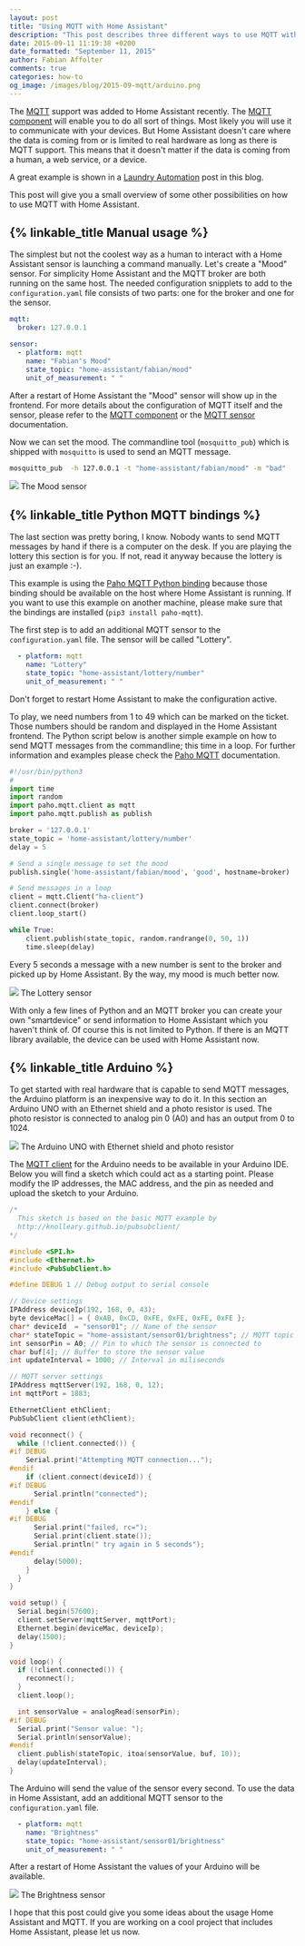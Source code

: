 ```yaml
---
layout: post
title: "Using MQTT with Home Assistant"
description: "This post describes three different ways to use MQTT with Home Assistant."
date: 2015-09-11 11:19:38 +0200
date_formatted: "September 11, 2015"
author: Fabian Affolter
comments: true
categories: how-to
og_image: /images/blog/2015-09-mqtt/arduino.png
---
```


The [MQTT](https://en.wikipedia.org/wiki/MQTT) support was added to Home Assistant recently. The [MQTT component](https://home-assistant.io/components/mqtt.html) will enable you to do all sort of things. Most likely you will use it to communicate with your devices. But Home Assistant doesn't care where the data is coming from or is limited to real hardware as long as there is MQTT support. This means that it doesn't matter if the data is coming from a human, a web service, or a device. 

A great example is shown in a [Laundry Automation](https://home-assistant.io/blog/2015/08/26/laundry-automation-with-moteino-mqtt-and-home-assistant/) post in this blog. 

This post will give you a small overview of some other possibilities on how to use MQTT with Home Assistant. 

<!--more-->
## {% linkable_title Manual usage %}

The simplest but not the coolest way as a human to interact with a Home Assistant sensor is launching a command manually. Let's create a "Mood" sensor. For simplicity Home Assistant and the MQTT broker are both running on the same host. The needed configuration snipplets to add to the `configuration.yaml` file consists of two parts: one for the broker and one for the sensor.

```yaml
mqtt:
  broker: 127.0.0.1

sensor:
  - platform: mqtt
    name: "Fabian's Mood"
    state_topic: "home-assistant/fabian/mood"
    unit_of_measurement: " "
```

After a restart of Home Assistant the "Mood" sensor will show up in the frontend. For more details about the configuration of MQTT itself and the sensor, please refer to the [MQTT component](https://home-assistant.io/components/mqtt.html) or the [MQTT sensor](https://home-assistant.io/components/sensor.mqtt.html) documentation. 

Now we can set the mood. The commandline tool (`mosquitto_pub`) which is shipped with `mosquitto` is used to send an MQTT message.

```bash
mosquitto_pub  -h 127.0.0.1 -t "home-assistant/fabian/mood" -m "bad"
```

<p class='img'>
  <img src='/images/blog/2015-09-mqtt/mood.png' />
  The Mood sensor
</p>

## {% linkable_title Python MQTT bindings %}

The last section was pretty boring, I know. Nobody wants to send MQTT messages by hand if there is a computer on the desk. If you are playing the lottery this section is for you. If not, read it anyway because the lottery is just an example :-). 

This example is using the [Paho MQTT Python binding](https://eclipse.org/paho/clients/python/) because those binding should be available on the host where Home Assistant is running. If you want to use this example on another machine, please make sure that the bindings are installed (`pip3 install paho-mqtt`).

The first step is to add an additional MQTT sensor to the `configuration.yaml` file. The sensor will be called "Lottery".

```yaml
  - platform: mqtt
    name: "Lottery"
    state_topic: "home-assistant/lottery/number"
    unit_of_measurement: " "
```

Don't forget to restart Home Assistant to make the configuration active.

To play, we need numbers from 1 to 49 which can be marked on the ticket. Those numbers should be random and displayed in the Home Assistant frontend. The Python script below is another simple example on how to send MQTT messages from the commandline; this time in a loop. For further information and examples please check the [Paho MQTT](https://eclipse.org/paho/clients/python/docs/) documentation.

```python
#!/usr/bin/python3
#
import time
import random
import paho.mqtt.client as mqtt
import paho.mqtt.publish as publish

broker = '127.0.0.1'
state_topic = 'home-assistant/lottery/number'
delay = 5

# Send a single message to set the mood
publish.single('home-assistant/fabian/mood', 'good', hostname=broker)

# Send messages in a loop
client = mqtt.Client("ha-client")
client.connect(broker)
client.loop_start()

while True:
    client.publish(state_topic, random.randrange(0, 50, 1))
    time.sleep(delay)
```

Every 5 seconds a message with a new number is sent to the broker and picked up by Home Assistant. By the way, my mood is much better now.

<p class='img'>
  <img src='/images/blog/2015-09-mqtt/lottery.png' />
  The Lottery sensor
</p>

With only a few lines of Python and an MQTT broker you can create your own "smartdevice" or send information to Home Assistant which you haven't think of. Of course this is not limited to Python. If there is an MQTT library available, the device can be used with Home Assistant now.

## {% linkable_title Arduino %}

To get started with real hardware that is capable to send MQTT messages, the Arduino platform is an inexpensive way to do it. In this section an Arduino UNO with an Ethernet shield and a photo resistor is used. The photo resistor is connected to analog pin 0 (A0) and has an output from 0 to 1024.

<p class='img'>
  <img src='/images/blog/2015-09-mqtt/arduino-shield.png' />
  The Arduino UNO with Ethernet shield and photo resistor
</p>

The [MQTT client](http://knolleary.github.io/pubsubclient/) for the Arduino needs to be available in your Arduino IDE. Below you will find a sketch which could act as a starting point. Please modify the IP addresses, the MAC address, and the pin as needed and upload the sketch to your Arduino.

```c
/*
  This sketch is based on the basic MQTT example by
  http://knolleary.github.io/pubsubclient/
*/

#include <SPI.h>
#include <Ethernet.h>
#include <PubSubClient.h>

#define DEBUG 1 // Debug output to serial console

// Device settings
IPAddress deviceIp(192, 168, 0, 43);
byte deviceMac[] = { 0xAB, 0xCD, 0xFE, 0xFE, 0xFE, 0xFE };
char* deviceId  = "sensor01"; // Name of the sensor
char* stateTopic = "home-assistant/sensor01/brightness"; // MQTT topic where values are published
int sensorPin = A0; // Pin to which the sensor is connected to
char buf[4]; // Buffer to store the sensor value
int updateInterval = 1000; // Interval in miliseconds

// MQTT server settings
IPAddress mqttServer(192, 168, 0, 12);
int mqttPort = 1883;

EthernetClient ethClient;
PubSubClient client(ethClient);

void reconnect() {
  while (!client.connected()) {
#if DEBUG
    Serial.print("Attempting MQTT connection...");
#endif
    if (client.connect(deviceId)) {
#if DEBUG
      Serial.println("connected");
#endif
    } else {
#if DEBUG
      Serial.print("failed, rc=");
      Serial.print(client.state());
      Serial.println(" try again in 5 seconds");
#endif
      delay(5000);
    }
  }
}

void setup() {
  Serial.begin(57600);
  client.setServer(mqttServer, mqttPort);
  Ethernet.begin(deviceMac, deviceIp);
  delay(1500);
}

void loop() {
  if (!client.connected()) {
    reconnect();
  }
  client.loop();

  int sensorValue = analogRead(sensorPin);
#if DEBUG
  Serial.print("Sensor value: ");
  Serial.println(sensorValue);
#endif
  client.publish(stateTopic, itoa(sensorValue, buf, 10));
  delay(updateInterval);
}
```

The Arduino will send the value of the sensor every second. To use the data in Home Assistant, add an additional MQTT sensor to the `configuration.yaml` file.

```yaml
  - platform: mqtt
    name: "Brightness"
    state_topic: "home-assistant/sensor01/brightness"
    unit_of_measurement: " "
```

After a restart of Home Assistant the values of your Arduino will be available.

<p class='img'>
  <img src='/images/blog/2015-09-mqtt/arduino.png' />
  The Brightness sensor
</p>

I hope that this post could give you some ideas about the usage Home Assistant and MQTT. If you are working on a cool project that includes Home Assistant, please let us now.


